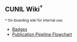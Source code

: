 
## CUNIL Wiki<sup>†</sup><sup>
<sup>† On-boarding wiki for internal use.</sup>  

- [Badges][001]
- [Publication Pipeline Flowchart][002]

[001]: https://github.com/cu-nil/dhnotes/blob/master/pages/badges.md
[002]: https://github.com/cu-nil/dhnotes/blob/master/pages/pipeline.md

